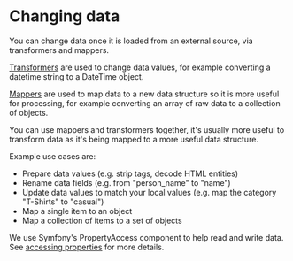 # Changing data

You can change data once it is loaded from an external source, via transformers and mappers. 

[Transformers](transformers.md) are used to change data values, for example converting a datetime string to a DateTime 
object.

[Mappers](mapping.md) are used to map data to a new data structure so it is more useful for processing, for example 
converting an array of raw data to a collection of objects.

You can use mappers and transformers together, it's usually more useful to transform data as it's being mapped to a more 
useful data structure.

Example use cases are:

* Prepare data values (e.g. strip tags, decode HTML entities)
* Rename data fields (e.g. from "person_name" to "name")
* Update data values to match your local values (e.g. map the category "T-Shirts" to "casual")
* Map a single item to an object
* Map a collection of items to a set of objects

We use Symfony's PropertyAccess component to help read and write data. See [accessing properties](accessing-properties.md) 
for more details.
